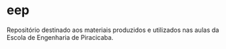# eep
Repositório destinado aos materiais produzidos e utilizados nas aulas da Escola de Engenharia de Piracicaba.
